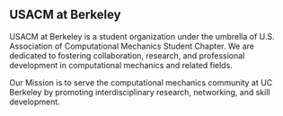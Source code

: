 ## USACM at Berkeley

USACM at Berkeley is a student organization under the umbrella of U.S. Association of Computational Mechanics Student Chapter. 
We are dedicated to fostering collaboration, research, and professional development in computational mechanics and related fields.

Our Mission is to serve the computational mechanics community at UC Berkeley by promoting interdisciplinary research, networking, and skill development.
